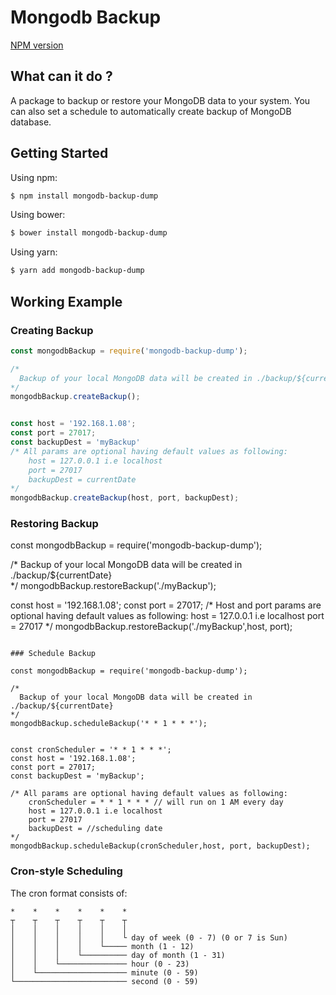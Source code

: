 # Mongodb Backup

[NPM version](https://www.npmjs.com/package/mongodb-backup-dump)

## What can it do ?
A package to backup or restore your MongoDB data to your system. You can also set a schedule to automatically create backup of MongoDB database.

## Getting Started

Using npm:

```bash
$ npm install mongodb-backup-dump
```

Using bower:

```bash
$ bower install mongodb-backup-dump
```

Using yarn:

```bash
$ yarn add mongodb-backup-dump
```

## Working Example

### Creating Backup

```js 
const mongodbBackup = require('mongodb-backup-dump');

/*
  Backup of your local MongoDB data will be created in ./backup/${currentDate}  
*/
mongodbBackup.createBackup();


const host = '192.168.1.08';
const port = 27017;
const backupDest = 'myBackup'
/* All params are optional having default values as following:
    host = 127.0.0.1 i.e localhost
    port = 27017
    backupDest = currentDate
*/
mongodbBackup.createBackup(host, port, backupDest);


```


### Restoring Backup

const mongodbBackup = require('mongodb-backup-dump');

/*
  Backup of your local MongoDB data will be created in ./backup/${currentDate}  
*/
mongodbBackup.restoreBackup('./myBackup');


const host = '192.168.1.08';
const port = 27017;
/* Host and port params are optional having default values as following:
    host = 127.0.0.1 i.e localhost
    port = 27017
*/
mongodbBackup.restoreBackup('./myBackup',host, port);


```

### Schedule Backup

const mongodbBackup = require('mongodb-backup-dump');

/*
  Backup of your local MongoDB data will be created in ./backup/${currentDate}  
*/
mongodbBackup.scheduleBackup('* * 1 * * *');


const cronScheduler = '* * 1 * * *';
const host = '192.168.1.08';
const port = 27017;
const backupDest = 'myBackup';

/* All params are optional having default values as following:
    cronScheduler = * * 1 * * * // will run on 1 AM every day
    host = 127.0.0.1 i.e localhost
    port = 27017
    backupDest = //scheduling date
*/
mongodbBackup.scheduleBackup(cronScheduler,host, port, backupDest);
```

### Cron-style Scheduling

The cron format consists of:
```
*    *    *    *    *    *
┬    ┬    ┬    ┬    ┬    ┬
│    │    │    │    │    │
│    │    │    │    │    └ day of week (0 - 7) (0 or 7 is Sun)
│    │    │    │    └───── month (1 - 12)
│    │    │    └────────── day of month (1 - 31)
│    │    └─────────────── hour (0 - 23)
│    └──────────────────── minute (0 - 59)
└───────────────────────── second (0 - 59)
```



